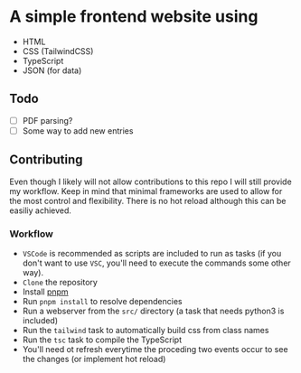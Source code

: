 # A simple frontend website using
- HTML
- CSS (TailwindCSS)
- TypeScript
- JSON (for data)

## Todo
- [ ] PDF parsing?
- [ ] Some way to add new entries

## Contributing
Even though I likely will not allow contributions to this repo I will still provide my workflow. Keep in mind that minimal frameworks are used to allow for the most control and flexibility. There is no hot reload although this can be easiliy achieved.

### Workflow
- `VSCode` is recommended as scripts are included to run as tasks (if you don't want to use `VSC`, you'll need to execute the commands some other way).
- `Clone` the repository
- Install [pnpm](https://pnpm.io/installation)
- Run `pnpm install` to resolve dependencies
- Run a webserver from the `src/` directory (a task that needs python3 is included)
- Run the `tailwind` task to automatically build css from class names
- Run the `tsc` task to compile the TypeScript
- You'll need ot refresh everytime the proceding two events occur to see the changes (or implement hot reload)

